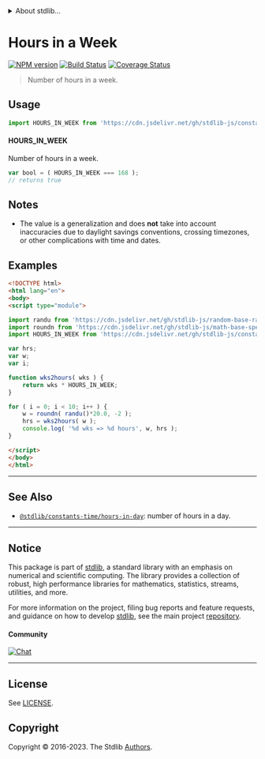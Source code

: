 <!--

@license Apache-2.0

Copyright (c) 2018 The Stdlib Authors.

Licensed under the Apache License, Version 2.0 (the "License");
you may not use this file except in compliance with the License.
You may obtain a copy of the License at

   http://www.apache.org/licenses/LICENSE-2.0

Unless required by applicable law or agreed to in writing, software
distributed under the License is distributed on an "AS IS" BASIS,
WITHOUT WARRANTIES OR CONDITIONS OF ANY KIND, either express or implied.
See the License for the specific language governing permissions and
limitations under the License.

-->


<details>
  <summary>
    About stdlib...
  </summary>
  <p>We believe in a future in which the web is a preferred environment for numerical computation. To help realize this future, we've built stdlib. stdlib is a standard library, with an emphasis on numerical and scientific computation, written in JavaScript (and C) for execution in browsers and in Node.js.</p>
  <p>The library is fully decomposable, being architected in such a way that you can swap out and mix and match APIs and functionality to cater to your exact preferences and use cases.</p>
  <p>When you use stdlib, you can be absolutely certain that you are using the most thorough, rigorous, well-written, studied, documented, tested, measured, and high-quality code out there.</p>
  <p>To join us in bringing numerical computing to the web, get started by checking us out on <a href="https://github.com/stdlib-js/stdlib">GitHub</a>, and please consider <a href="https://opencollective.com/stdlib">financially supporting stdlib</a>. We greatly appreciate your continued support!</p>
</details>

# Hours in a Week

[![NPM version][npm-image]][npm-url] [![Build Status][test-image]][test-url] [![Coverage Status][coverage-image]][coverage-url] <!-- [![dependencies][dependencies-image]][dependencies-url] -->

> Number of hours in a week.



<section class="usage">

## Usage

```javascript
import HOURS_IN_WEEK from 'https://cdn.jsdelivr.net/gh/stdlib-js/constants-time-hours-in-week@esm/index.mjs';
```

#### HOURS_IN_WEEK

Number of hours in a week.

```javascript
var bool = ( HOURS_IN_WEEK === 168 );
// returns true
```

</section>

<!-- /.usage -->

<section class="notes">

## Notes

-   The value is a generalization and does **not** take into account inaccuracies due to daylight savings conventions, crossing timezones, or other complications with time and dates. 

</section>

<!-- /.notes -->

<section class="examples">

## Examples

<!-- eslint no-undef: "error" -->

```html
<!DOCTYPE html>
<html lang="en">
<body>
<script type="module">

import randu from 'https://cdn.jsdelivr.net/gh/stdlib-js/random-base-randu@esm/index.mjs';
import roundn from 'https://cdn.jsdelivr.net/gh/stdlib-js/math-base-special-roundn@esm/index.mjs';
import HOURS_IN_WEEK from 'https://cdn.jsdelivr.net/gh/stdlib-js/constants-time-hours-in-week@esm/index.mjs';

var hrs;
var w;
var i;

function wks2hours( wks ) {
    return wks * HOURS_IN_WEEK;
}

for ( i = 0; i < 10; i++ ) {
    w = roundn( randu()*20.0, -2 );
    hrs = wks2hours( w );
    console.log( '%d wks => %d hours', w, hrs );
}

</script>
</body>
</html>
```

</section>

<!-- /.examples -->

<!-- Section for related `stdlib` packages. Do not manually edit this section, as it is automatically populated. -->

<section class="related">

* * *

## See Also

-   <span class="package-name">[`@stdlib/constants-time/hours-in-day`][@stdlib/constants/time/hours-in-day]</span><span class="delimiter">: </span><span class="description">number of hours in a day.</span>

</section>

<!-- /.related -->

<!-- Section for all links. Make sure to keep an empty line after the `section` element and another before the `/section` close. -->


<section class="main-repo" >

* * *

## Notice

This package is part of [stdlib][stdlib], a standard library with an emphasis on numerical and scientific computing. The library provides a collection of robust, high performance libraries for mathematics, statistics, streams, utilities, and more.

For more information on the project, filing bug reports and feature requests, and guidance on how to develop [stdlib][stdlib], see the main project [repository][stdlib].

#### Community

[![Chat][chat-image]][chat-url]

---

## License

See [LICENSE][stdlib-license].


## Copyright

Copyright &copy; 2016-2023. The Stdlib [Authors][stdlib-authors].

</section>

<!-- /.stdlib -->

<!-- Section for all links. Make sure to keep an empty line after the `section` element and another before the `/section` close. -->

<section class="links">

[npm-image]: http://img.shields.io/npm/v/@stdlib/constants-time-hours-in-week.svg
[npm-url]: https://npmjs.org/package/@stdlib/constants-time-hours-in-week

[test-image]: https://github.com/stdlib-js/constants-time-hours-in-week/actions/workflows/test.yml/badge.svg?branch=main
[test-url]: https://github.com/stdlib-js/constants-time-hours-in-week/actions/workflows/test.yml?query=branch:main

[coverage-image]: https://img.shields.io/codecov/c/github/stdlib-js/constants-time-hours-in-week/main.svg
[coverage-url]: https://codecov.io/github/stdlib-js/constants-time-hours-in-week?branch=main

<!--

[dependencies-image]: https://img.shields.io/david/stdlib-js/constants-time-hours-in-week.svg
[dependencies-url]: https://david-dm.org/stdlib-js/constants-time-hours-in-week/main

-->

[chat-image]: https://img.shields.io/gitter/room/stdlib-js/stdlib.svg
[chat-url]: https://app.gitter.im/#/room/#stdlib-js_stdlib:gitter.im

[stdlib]: https://github.com/stdlib-js/stdlib

[stdlib-authors]: https://github.com/stdlib-js/stdlib/graphs/contributors

[umd]: https://github.com/umdjs/umd
[es-module]: https://developer.mozilla.org/en-US/docs/Web/JavaScript/Guide/Modules

[deno-url]: https://github.com/stdlib-js/constants-time-hours-in-week/tree/deno
[umd-url]: https://github.com/stdlib-js/constants-time-hours-in-week/tree/umd
[esm-url]: https://github.com/stdlib-js/constants-time-hours-in-week/tree/esm
[branches-url]: https://github.com/stdlib-js/constants-time-hours-in-week/blob/main/branches.md

[stdlib-license]: https://raw.githubusercontent.com/stdlib-js/constants-time-hours-in-week/main/LICENSE

<!-- <related-links> -->

[@stdlib/constants/time/hours-in-day]: https://github.com/stdlib-js/constants-time-hours-in-day/tree/esm

<!-- </related-links> -->

</section>

<!-- /.links -->
